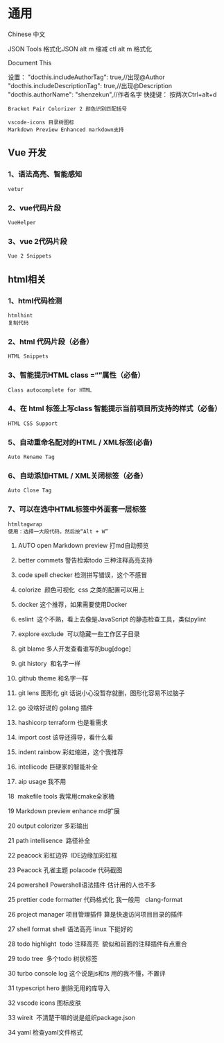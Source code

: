 # 通用

Chinese 中文

JSON Tools 格式化JSON  alt m 缩减  ctl alt m 格式化

Document This 

设置： "docthis.includeAuthorTag": true,//出现@Author "docthis.includeDescriptionTag": true,//出现@Description "docthis.authorName": "shenzekun",//作者名字 快捷键： 按两次Ctrl+alt+d

```
Bracket Pair Colorizer 2 颜色识别匹配括号
```

```
vscode-icons 目录树图标
Markdown Preview Enhanced markdown支持
```

## Vue 开发

### 1、语法高亮、智能感知

```
vetur
```

### 2、vue代码片段

```
VueHelper
```

### 3、vue 2代码片段

```
Vue 2 Snippets
```

## html相关

### 1、html代码检测

```
htmlhint
复制代码
```

### 2、html 代码片段（必备）

```
HTML Snippets
```

### 3、智能提示HTML class =“”属性（必备）

```
Class autocomplete for HTML
```

### 4、在 html 标签上写class 智能提示当前项目所支持的样式（必备）

```
HTML CSS Support
```

### 5、自动重命名配对的HTML / XML标签(必备)

```
Auto Rename Tag
```

### 6、自动添加HTML / XML关闭标签（必备）

```
Auto Close Tag
```

### 7、可以在选中HTML标签中外面套一层标签

```
htmltagwrap
使用：选择一大段代码，然后按“Alt + W”
```

1. AUTO open Markdown preview 打md自动预览

2. better commets 警告检索todo 三种注释高亮支持

3. code spell checker 检测拼写错误，这个不感冒

4. colorize  颜色可视化  css 之类的配置可以用上

5. docker 这个推荐，如果需要使用Docker

6. eslint  这个不熟，看上去像是JavaScript 的静态检查工具，类似pylint

7. explore exclude  可以隐藏一些工作区子目录

8. git blame 多人开发查看谁写的bug[doge]

9. git history  和名字一样

10. github theme 和名字一样

11. git lens 图形化 git 话说小心没暂存就删，图形化容易不过脑子

12. go 没啥好说的 golang 插件

13. hashicorp terraform 也是看需求

14. import cost 该导还得导，看什么看

15. indent rainbow 彩虹缩进，这个我推荐

16. intellicode 巨硬家的智能补全

17. aip usage 我不用

18  makefile tools 我常用cmake全家桶

19 Markdown preview enhance md扩展

20 output colorizer 多彩输出

21 path intellisence  路径补全

22 peacock 彩虹边界  IDE边缘加彩虹框

23 Peacock 孔雀主题 polacode 代码截图

24 powershell Powershell语法插件 估计用的人也不多

25 prettier code formatter 代码格式化 我一般用   clang-format

26 project manager 项目管理插件 算是快速访问项目目录的插件

27 shell format shell 语法高亮 linux 下挺好的

28 todo highlight  todo 注释高亮  貌似和前面的注释插件有点重合

29 todo tree  多个todo 树状标签

30 turbo console log 这个说是js和ts 用的我不懂，不置评

31 typescript hero 删除无用的库导入

32 vscode icons 图标皮肤

33 wireit  不清楚干嘛的说是组织package.json

34 yaml 检查yaml文件格式
